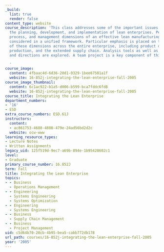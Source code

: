 ```yaml
---
_build:
  list: true
  render: false
content_type: website
course_description: 'This class addresses some of the important issues involved with
  the planning, development, and implementation of lean enterprises. People, technology,
  process, and management dimensions of an effective lean manufacturing company are
  considered in a unified framework. Particular emphasis is placed on the integration
  of these dimensions across the entire enterprise, including product development,
  production, and the extended supply chain. Analysis tools as well as future trends
  and directions are explored. A team project is a key component of this subject.

  '
course_image:
  content: 4fbaac4d-6d36-20d1-0329-1bee67581a1f
  website: 16-852j-integrating-the-lean-enterprise-fall-2005
course_image_thumbnail:
  content: 6c1ac922-b1a5-d006-b599-bca7fddc6fd8
  website: 16-852j-integrating-the-lean-enterprise-fall-2005
course_title: Integrating the Lean Enterprise
department_numbers:
- '16'
- ESD
extra_course_numbers: ESD.61J
instructors:
  content:
  - ac861753-4688-4888-479e-24ad56bd2d2c
  website: ocw-www
learning_resource_types:
- Lecture Notes
- Written Assignments
legacy_uid: 125f519d-9ec7-a69b-894e-1b95428602c1
level:
- Graduate
primary_course_number: 16.852J
term: Fall
title: Integrating the Lean Enterprise
topics:
- - Business
  - Operations Management
- - Engineering
  - Systems Engineering
  - Systems Optimization
- - Engineering
  - Systems Engineering
- - Business
  - Supply Chain Management
- - Business
  - Project Management
uid: c5d64b70-28cb-4b95-bea5-cabb772db178
url_path: courses/16-852j-integrating-the-lean-enterprise-fall-2005
year: '2005'
---
```

